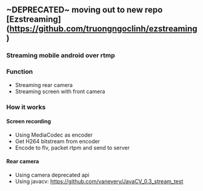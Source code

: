 ## ~DEPRECATED~ moving out to new repo [Ezstreaming] (https://github.com/truongngoclinh/ezstreaming)
### Streaming mobile android over rtmp
### Function
* Streaming rear camera
* Streaming screen with front camera

### How it works
#### Screen recording
* Using MediaCodec as encoder
* Get H264 bitstream from encoder
* Encode to flv, packet rtpm and send to server

#### Rear camera
* Using camera deprecated api
* Using javacv: https://github.com/vanevery/JavaCV_0.3_stream_test
